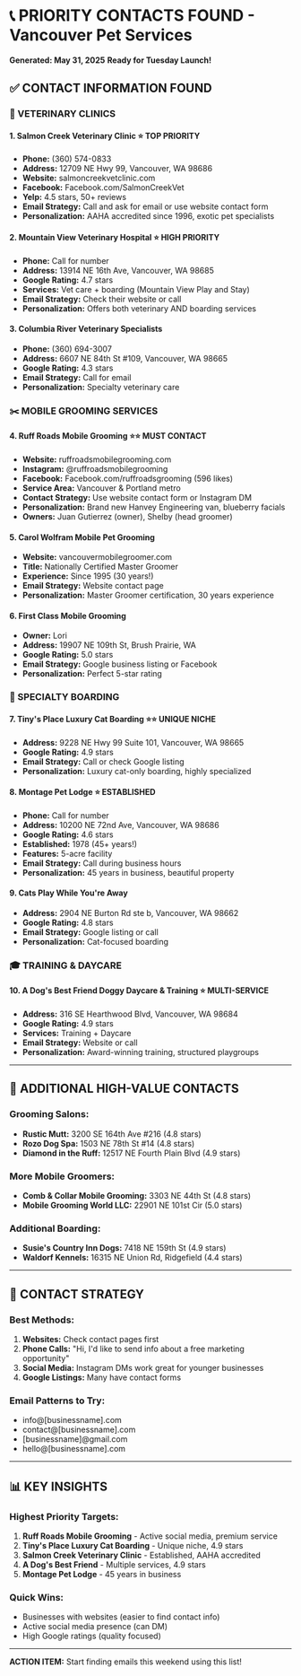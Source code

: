 # 📞 PRIORITY CONTACTS FOUND - Vancouver Pet Services
**Generated: May 31, 2025**
**Ready for Tuesday Launch!**

## ✅ CONTACT INFORMATION FOUND

### 🏥 VETERINARY CLINICS

#### 1. **Salmon Creek Veterinary Clinic** ⭐ TOP PRIORITY
- **Phone:** (360) 574-0833
- **Address:** 12709 NE Hwy 99, Vancouver, WA 98686
- **Website:** salmoncreekvetclinic.com
- **Facebook:** Facebook.com/SalmonCreekVet
- **Yelp:** 4.5 stars, 50+ reviews
- **Email Strategy:** Call and ask for email or use website contact form
- **Personalization:** AAHA accredited since 1996, exotic pet specialists

#### 2. **Mountain View Veterinary Hospital** ⭐ HIGH PRIORITY
- **Phone:** Call for number
- **Address:** 13914 NE 16th Ave, Vancouver, WA 98685
- **Google Rating:** 4.7 stars
- **Services:** Vet care + boarding (Mountain View Play and Stay)
- **Email Strategy:** Check their website or call
- **Personalization:** Offers both veterinary AND boarding services

#### 3. **Columbia River Veterinary Specialists**
- **Phone:** (360) 694-3007
- **Address:** 6607 NE 84th St #109, Vancouver, WA 98665
- **Google Rating:** 4.3 stars
- **Email Strategy:** Call for email
- **Personalization:** Specialty veterinary care

### ✂️ MOBILE GROOMING SERVICES

#### 4. **Ruff Roads Mobile Grooming** ⭐⭐ MUST CONTACT
- **Website:** ruffroadsmobilegrooming.com
- **Instagram:** @ruffroadsmobilegrooming
- **Facebook:** Facebook.com/ruffroadsgrooming (596 likes)
- **Service Area:** Vancouver & Portland metro
- **Contact Strategy:** Use website contact form or Instagram DM
- **Personalization:** Brand new Hanvey Engineering van, blueberry facials
- **Owners:** Juan Gutierrez (owner), Shelby (head groomer)

#### 5. **Carol Wolfram Mobile Pet Grooming**
- **Website:** vancouvermobilegroomer.com  
- **Title:** Nationally Certified Master Groomer
- **Experience:** Since 1995 (30 years!)
- **Email Strategy:** Website contact page
- **Personalization:** Master Groomer certification, 30 years experience

#### 6. **First Class Mobile Grooming**
- **Owner:** Lori
- **Address:** 19907 NE 109th St, Brush Prairie, WA
- **Google Rating:** 5.0 stars
- **Email Strategy:** Google business listing or Facebook
- **Personalization:** Perfect 5-star rating

### 🏨 SPECIALTY BOARDING

#### 7. **Tiny's Place Luxury Cat Boarding** ⭐⭐ UNIQUE NICHE
- **Address:** 9228 NE Hwy 99 Suite 101, Vancouver, WA 98665
- **Google Rating:** 4.9 stars
- **Email Strategy:** Call or check Google listing
- **Personalization:** Luxury cat-only boarding, highly specialized

#### 8. **Montage Pet Lodge** ⭐ ESTABLISHED
- **Phone:** Call for number
- **Address:** 10200 NE 72nd Ave, Vancouver, WA 98686
- **Google Rating:** 4.6 stars
- **Established:** 1978 (45+ years!)
- **Features:** 5-acre facility
- **Email Strategy:** Call during business hours
- **Personalization:** 45 years in business, beautiful property

#### 9. **Cats Play While You're Away**
- **Address:** 2904 NE Burton Rd ste b, Vancouver, WA 98662
- **Google Rating:** 4.8 stars
- **Email Strategy:** Google listing or call
- **Personalization:** Cat-focused boarding

### 🎓 TRAINING & DAYCARE

#### 10. **A Dog's Best Friend Doggy Daycare & Training** ⭐ MULTI-SERVICE
- **Address:** 316 SE Hearthwood Blvd, Vancouver, WA 98684
- **Google Rating:** 4.9 stars
- **Services:** Training + Daycare
- **Email Strategy:** Website or call
- **Personalization:** Award-winning training, structured playgroups

---

## 📧 ADDITIONAL HIGH-VALUE CONTACTS

### Grooming Salons:
- **Rustic Mutt:** 3200 SE 164th Ave #216 (4.8 stars)
- **Rozo Dog Spa:** 1503 NE 78th St #14 (4.8 stars)
- **Diamond in the Ruff:** 12517 NE Fourth Plain Blvd (4.9 stars)

### More Mobile Groomers:
- **Comb & Collar Mobile Grooming:** 3303 NE 44th St (4.8 stars)
- **Mobile Grooming World LLC:** 22901 NE 101st Cir (5.0 stars)

### Additional Boarding:
- **Susie's Country Inn Dogs:** 7418 NE 159th St (4.9 stars)
- **Waldorf Kennels:** 16315 NE Union Rd, Ridgefield (4.4 stars)

---

## 🎯 CONTACT STRATEGY

### Best Methods:
1. **Websites:** Check contact pages first
2. **Phone Calls:** "Hi, I'd like to send info about a free marketing opportunity"
3. **Social Media:** Instagram DMs work great for younger businesses
4. **Google Listings:** Many have contact forms

### Email Patterns to Try:
- info@[businessname].com
- contact@[businessname].com
- [businessname]@gmail.com
- hello@[businessname].com

---

## 📊 KEY INSIGHTS

### Highest Priority Targets:
1. **Ruff Roads Mobile Grooming** - Active social media, premium service
2. **Tiny's Place Luxury Cat Boarding** - Unique niche, 4.9 stars
3. **Salmon Creek Veterinary Clinic** - Established, AAHA accredited
4. **A Dog's Best Friend** - Multiple services, 4.9 stars
5. **Montage Pet Lodge** - 45 years in business

### Quick Wins:
- Businesses with websites (easier to find contact info)
- Active social media presence (can DM)
- High Google ratings (quality focused)

---

**ACTION ITEM:** Start finding emails this weekend using this list!
